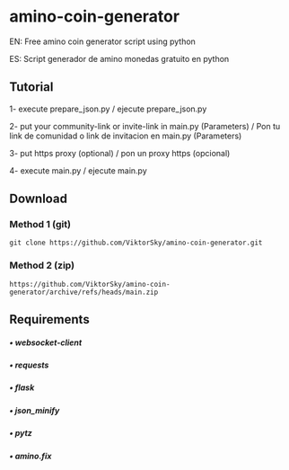 # amino-coin-generator

EN: Free amino coin generator script using python

ES: Script generador de amino monedas gratuito en python

## Tutorial

1- execute prepare_json.py / ejecute prepare_json.py

2- put your community-link or invite-link in main.py (Parameters) /
Pon tu link de comunidad o link de invitacion en main.py (Parameters)

3- put https proxy (optional) / pon un proxy https (opcional)

4- execute main.py / ejecute main.py

## Download
### Method 1 (git)
```
git clone https://github.com/ViktorSky/amino-coin-generator.git
```

### Method 2 (zip)
```
https://github.com/ViktorSky/amino-coin-generator/archive/refs/heads/main.zip
```

## Requirements

##### • websocket-client
##### • requests
##### • flask
##### • json_minify
##### • pytz
##### • amino.fix
